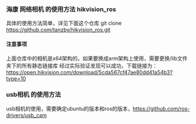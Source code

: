 ### 海康 网络相机 的使用方法 hikvision_ros
具体的使用方法简单，详见下面这个仓库
git clone https://github.com/tanzby/hikvision_ros.git

#### 注意事项
   上面仓库中的相机是x64架构的，如果要换成arm架构上使用，需要更换/lib文件夹下的所有静态链接库
   经过实际验证发现可以成功，下载链接为：https://open.hikvision.com/download/5cda567cf47ae80dd41a54b3?type=10

   ### usb相机 的使用方法 
   usb相机的使用，需要确定ubuntu的版本和ros的版本，https://github.com/ros-drivers/usb_cam
